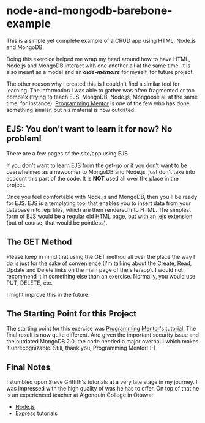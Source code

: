 # node-and-mongodb-barebone-example

This is a simple yet complete example of a CRUD app using HTML, Node.js and MongoDB.

Doing this exercice helped me wrap my head around how to have HTML, Node.js and MongoDB interact with one another all at the same time. It is also meant as a model and an ***aide-mémoire*** for myself, for future project.

The other reason why I created this is I couldn't find a similar tool for learning. The information I was able to gather was often fragmented or too complex (trying to teach EJS, MongoDB, Node.js, Mongoose all at the same time, for instance). [Programming Mentor](http://programmingmentor.com/post/save-form-nodejs-mongodb/) is one of the few who has done something similar, but his material is now outdated.

## EJS: You don't want to learn it for now? No problem!

There are a few pages of the site/app using EJS.

If you don't want to learn EJS from the get-go or if you don't want to be overwhelmed as a newcomer to MongoDB and Node.js, just don't take into account this part of the code. It is **NOT** used all over the place in the project.

Once you feel comfortable with Node.js and MongoDB, then you'll be ready for EJS. EJS is a templating tool that enables you to insert data from your database into .ejs files, which are then rendered into HTML. The simplest form of EJS would be a regular old HTML page, but with an .ejs extension (but of course, that would be pointless).

## The GET Method

Please keep in mind that using the GET method all over the place the way I do is just for the sake of convenience (I'm talking about the Create, Read, Update and Delete links on the main page of the site/app). I would not recommend it in something else than an exercise. Normally, you would use PUT, DELETE, etc.

I might improve this in the future.

## The Starting Point for this Project

The starting point for this exercise was [Programming Mentor's tutorial](http://programmingmentor.com/post/save-form-nodejs-mongodb/). The final result is now quite different. And given the important security issue and the outdated MongoDB 2.0, the code needed a major overhaul which makes it unrecognizable. Still, thank you, Programming Mentor! :-)

## Final Notes

I stumbled upon Steve Griffith's tutorials at a very late stage in my journey. I was impressed with the high quality of was he has to offer. On top of that he is an experienced teacher at Algonquin College in Ottawa:

- [Node.js](https://www.youtube.com/watch?v=UMKS6su8HQc&list=PLyuRouwmQCjnr-rRrhbPrS4YQ0brDQ-14)
- [Express tutorials](https://www.youtube.com/watch?v=cMbJ8hatqJ8&list=PLyuRouwmQCjne87u8XUdOM5oCl7vI2vVL)
